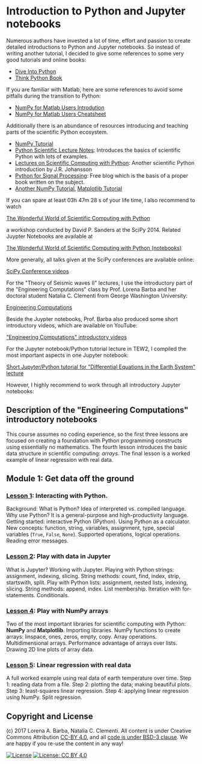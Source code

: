 # Introduction to Python and Jupyter notebooks

Numerous authors have invested a lot of time, effort and passion to create detailed introductions to Python and Jupyter notebooks.
So instead of writing another tutorial, I decided to give some references to some very good tutorials and online books:

* [Dive Into Python](http://www.diveintopython.net/)
* [Think Python Book](http://www.greenteapress.com/thinkpython/thinkpython.html)
 
If you are familiar with Matlab, here are some references to avoid some pitfalls during the transition to Python:
 
* [NumPy for Matlab Users Introdution](http://wiki.scipy.org/NumPy_for_Matlab_Users)
* [NumPy for Matlab Users Cheatsheet](http://mathesaurus.sourceforge.net/matlab-numpy.html)
 
Additionally there is an abundance of resources introducing and teaching parts of the scientific Python ecosystem.
 
* [NumPy Tutorial](http://wiki.scipy.org/Tentative_NumPy_Tutorial)
* [Python Scientific Lecture Notes](http://scipy-lectures.github.io/): Introduces the basics of scientific Python with lots of examples.
* [Lectures on Scientific Computing with Python](http://nbviewer.jupyter.org/github/jrjohansson/scientific-python-lectures/tree/master/): Another scientific Python introduction by J.R. Johansson
* [Python for Signal Processing](http://python-for-signal-processing.blogspot.de/): Free blog which is the basis of a proper book written on the subject.
* [Another NumPy Tutorial](http://www.loria.fr/~rougier/teaching/numpy/numpy.html), [Matplotlib Tutorial](http://www.loria.fr/~rougier/teaching/matplotlib/matplotlib.html)

If you can spare at least 03h 47m 28 s of your life time, I also recommend to watch

[The Wonderful World of Scientific Computing with Python](https://www.youtube.com/watch?v=A9tv7WBIwyM)

a workshop conducted by David P. Sanders at the SciPy 2014. Related Juypter Notebooks are available at 

[The Wonderful World of Scientific Computing with Python (notebooks)](https://github.com/dpsanders/scipy_2014_python)

More generally, all talks given at the SciPy conferences are available online:

[SciPy Conference videos](https://www.youtube.com/user/EnthoughtMedia/playlists)

For the "Theory of Seismic waves II" lectures, I use the introductory part of the "Engineering Computations" class by Prof. Lorena Barba and her doctoral student Natalia C. Clementi from George Washington University:

[Engineering Computations](https://github.com/engineersCode)

Beside the Juypter notebooks, Prof. Barba also produced some short introductory videos, which are available on YouTube:

["Engineering Computations" introductory videos](https://www.youtube.com/playlist?list=PLVc-QdfGfSl0vQ0wUlDbqmp0m9hEoIUmF)

For the Jupyter notebook/Python tutorial lecture in TEW2, I compiled the most important aspects in one Jupyter notebook:

[Short Jupyter/Python tutorial for "Differential Equations in the Earth System"  lecture](http://nbviewer.ipython.org/urls/github.com/daniel-koehn/Differential-equations-earth-system/tree/master/00_Intro_Python_Jupyter_notebooks/0_Jupyter_Python_short_intro.ipynb)

However, I highly recommend to work through all introductory Jupyter notebooks:

## Description of the "Engineering Computations" introductory notebooks

This course assumes no coding experience, so the first three lessons are focused on creating a foundation with Python programming constructs using essentially no mathematics. The fourth lesson introduces the basic data structure in scientific computing: _arrays_. The final lesson is a worked example of linear regression with real data.

## Module 1: Get data off the ground

### [Lesson 1](http://nbviewer.ipython.org/urls/github.com/daniel-koehn/Differential-equations-earth-system/tree/master/00_Intro_Python_Jupyter_notebooks/1_Interacting_with_Python.ipynb): Interacting with Python.

Background: What is Python? Idea of interpreted vs. compiled language. Why use Python? It is a general-purpose and high-productivity language.
Getting started: interactive Python (IPython).
Using Python as a calculator.
New concepts: function, string, variables, assignment, type, special variables (`True`, `False`, `None`).
Supported operations, logical operations. Reading error messages.

### [Lesson 2](http://nbviewer.ipython.org/urls/github.com/daniel-koehn/Differential-equations-earth-system/tree/master/00_Intro_Python_Jupyter_notebooks/2_Jupyter_strings_and_lists.ipynb): Play with data in Jupyter

What is Jupyter? Working with Jupyter. Playing with Python strings: assignment, indexing, slicing. String methods: count, find, index, strip, startswith, split. Play with Python lists: assignment, nested lists, indexing, slicing. String methods: append, index. List membership. Iteration with for-statements. Conditionals.

### [Lesson 4](http://nbviewer.ipython.org/urls/github.com/daniel-koehn/Differential-equations-earth-system/tree/master/00_Intro_Python_Jupyter_notebooks/4_NumPy_Arrays_and_Plotting.ipynb): Play with NumPy arrays

Two of the most important libraries for scientific computing with Python: **NumPy** and **Matplotlib**. Importing libraries. NumPy functions to create arrays: linspace, ones, zeros, empty, copy. Array operations. Multidimensional arrays. Performance advantage of arrays over lists. Drawing 2D line plots of array data.

### [Lesson 5](http://nbviewer.ipython.org/urls/github.com/daniel-koehn/Differential-equations-earth-system/tree/master/00_Intro_Python_Jupyter_notebooks/5_Linear_Regression_with_Real_Data.ipynb): Linear regression with real data

A full worked example using real data of earth temperature over time. Step 1: reading data from a file. Step 2: plotting the data; making beautiful plots. Step 3: least-squares linear regression. Step 4: applying linear regression using NumPy. Split regression.

## Copyright and License

(c) 2017 Lorena A. Barba, Natalia C. Clementi. All content is under Creative Commons Attribution [CC-BY 4.0](https://creativecommons.org/licenses/by/4.0/legalcode.txt), and all [code is under BSD-3 clause](https://github.com/engineersCode/EngComp/blob/master/LICENSE). We are happy if you re-use the content in any way!

[![License](https://img.shields.io/badge/License-BSD%203--Clause-blue.svg)](https://opensource.org/licenses/BSD-3-Clause) [![License: CC BY 4.0](https://img.shields.io/badge/License-CC%20BY%204.0-lightgrey.svg)](https://creativecommons.org/licenses/by/4.0/)
